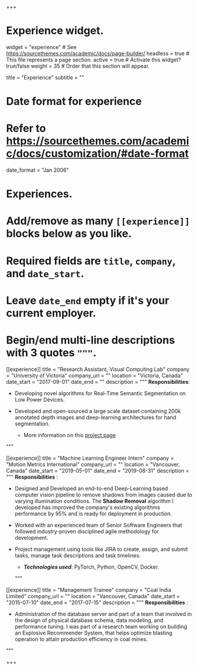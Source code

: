 +++
# Experience widget.
widget = "experience"  # See https://sourcethemes.com/academic/docs/page-builder/
headless = true  # This file represents a page section.
active = true  # Activate this widget? true/false
weight = 35  # Order that this section will appear.

title = "Experience"
subtitle = ""

# Date format for experience
#   Refer to https://sourcethemes.com/academic/docs/customization/#date-format
date_format = "Jan 2006"

# Experiences.
#   Add/remove as many `[[experience]]` blocks below as you like.
#   Required fields are `title`, `company`, and `date_start`.
#   Leave `date_end` empty if it's your current employer.
#   Begin/end multi-line descriptions with 3 quotes `"""`.
[[experience]]
  title = "Research Assistant, Visual Computing Lab"
  company = "University of Victoria"
  company_url = ""
  location = "Victoria, Canada"
  date_start = "2017-09-01"
  date_end = ""
  description = """
  **Responsibilities**:
  
  * Developing novel algorithms for Real-Time Semantic Segmentation on Low Power Devices.
  * Developed and open-sourced a large scale dataset containing 200k annotated depth images and deep-learning architectures for hand segmentation.
    
    * More information on this [project page](https://vision.uvic.ca/pubs/2019/bojja2019handseg/page.md)

  """


[[experience]]
  title = "Machine Learning Engineer Intern"
  company = "Motion Metrics International"
  company_url = ""
  location = "Vancouver, Canada"
  date_start = "2019-05-01"
  date_end = "2019-08-31"
  description = """
  **Responsibilities** :
  
* Designed and Developed an end-to-end Deep-Learning based computer vision pipeline to remove shadows from images caused due to varying illumination conditions. The **Shadow Removal** algorithm I developed has improved the company's existing algorithms performance by 95% and is ready for deployment in production.
* Worked with an experienced team of Senior Software Engineers that followed industry-proven disciplined agile methodology for development.
* Project management using tools like JIRA to create, assign, and submit tasks, manage task descriptions and task timelines.

  * __*Technologies used*__: PyTorch, Python, OpenCV, Docker.

  """


[[experience]]
  title = "Management Trainee"
  company = "Coal India Limited"
  company_url = ""
  location = "Vancouver, Canada"
  date_start = "2015-07-10"
  date_end = "2017-07-15"
  description = """
  **Responsibilities** :
  
  * Administration of the database server and part of a team that involved in the design of physical database schema, data modeling, and performance tuning. I was part of a research team working on building an Explosive Recommender System, that helps optimize blasting operation to attain production efficiency in coal mines.

  """

+++
